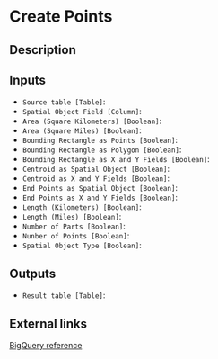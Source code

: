 
# Create Points
## Description

 
## Inputs
* `Source table [Table]`: 
* `Spatial Object Field [Column]`: 
* `Area (Square Kilometers) [Boolean]`: 
* `Area (Square Miles) [Boolean]`: 
* `Bounding Rectangle as Points [Boolean]`: 
* `Bounding Rectangle as Polygon [Boolean]`: 
* `Bounding Rectangle as X and Y Fields [Boolean]`: 
* `Centroid as Spatial Object [Boolean]`: 
* `Centroid as X and Y Fields [Boolean]`: 
* `End Points as Spatial Object [Boolean]`: 
* `End Points as X and Y Fields [Boolean]`: 
* `Length (Kilometers) [Boolean]`: 
* `Length (Miles) [Boolean]`: 
* `Number of Parts [Boolean]`: 
* `Nunber of Points [Boolean]`: 
* `Spatial Object Type [Boolean]`: 

## Outputs
* `Result table [Table]`: 

## External links
[BigQuery reference](https://cloud.google.com/bigquery/docs/reference/standard-sql/geography_functions#st_geogpoint)
      